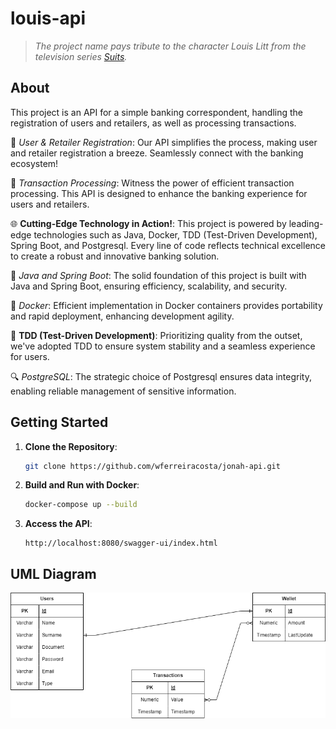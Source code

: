 # louis-api

> _The project name pays tribute to the character Louis Litt from the television series [Suits](https://en.wikipedia.org/wiki/Suits_(American_TV_series))._

## About

This project is an API for a simple banking correspondent, handling the registration of users and retailers, as well as processing transactions.

👥 *User & Retailer Registration*: Our API simplifies the process, making user and retailer registration a breeze. Seamlessly connect with the banking ecosystem!

💸 *Transaction Processing*: Witness the power of efficient transaction processing. This API is designed to enhance the banking experience for users and retailers.

🌐 **Cutting-Edge Technology in Action!**: This project is powered by leading-edge technologies such as Java, Docker, TDD (Test-Driven Development), Spring Boot, and Postgresql. Every line of code reflects technical excellence to create a robust and innovative banking solution.

🚀 *Java and Spring Boot*: The solid foundation of this project is built with Java and Spring Boot, ensuring efficiency, scalability, and security.

🐳 *Docker*: Efficient implementation in Docker containers provides portability and rapid deployment, enhancing development agility.

🧪 **TDD (Test-Driven Development)**: Prioritizing quality from the outset, we've adopted TDD to ensure system stability and a seamless experience for users.

🔍 *PostgreSQL*: The strategic choice of Postgresql ensures data integrity, enabling reliable management of sensitive information.

## Getting Started

1. **Clone the Repository**:
    ```bash
    git clone https://github.com/wferreiracosta/jonah-api.git
    ```

2. **Build and Run with Docker**:
    ```bash
    docker-compose up --build
    ```

3. **Access the API**:
   ```
   http://localhost:8080/swagger-ui/index.html
   ```

## UML Diagram

![Database](docs/diagram-database.png)
